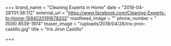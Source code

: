 +++
brand_name = "Cleaning Experts in Home"
date = "2018-04-28T01:38:11Z"
external_url = "https://www.facebook.com/Cleaning-Experts-In-Home-1584020191678202"
masthead_image = ""
phone_number = "(506) 8539-1974"
teaser_image = "/uploads/2018/04/28/iris-jiron-castillo.jpg"
title = "Iris Jiron Castillo"

+++
